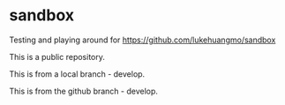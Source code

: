 sandbox
=======

Testing and playing around for https://github.com/lukehuangmo/sandbox

This is a public repository.

This is from a local branch - develop.

This is from the github branch - develop.

